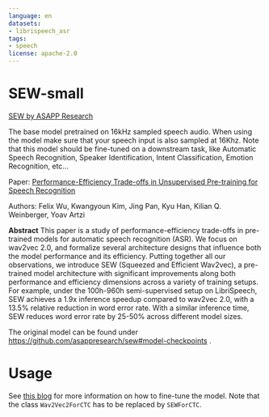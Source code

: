 ```yaml
---
language: en
datasets:
- librispeech_asr
tags:
- speech
license: apache-2.0
---
```


# SEW-small

[SEW by ASAPP Research](https://github.com/asappresearch/sew)

The base model pretrained on 16kHz sampled speech audio. When using the model make sure that your speech input is also sampled at 16Khz. Note that this model should be fine-tuned on a downstream task, like Automatic Speech Recognition, Speaker Identification, Intent Classification, Emotion Recognition, etc...

Paper: [Performance-Efficiency Trade-offs in Unsupervised Pre-training for Speech Recognition](https://arxiv.org/abs/2109.06870)

Authors: Felix Wu, Kwangyoun Kim, Jing Pan, Kyu Han, Kilian Q. Weinberger, Yoav Artzi

**Abstract**
This paper is a study of performance-efficiency trade-offs in pre-trained models for automatic speech recognition (ASR). We focus on wav2vec 2.0, and formalize several architecture designs that influence both the model performance and its efficiency. Putting together all our observations, we introduce SEW (Squeezed and Efficient Wav2vec), a pre-trained model architecture with significant improvements along both performance and efficiency dimensions across a variety of training setups. For example, under the 100h-960h semi-supervised setup on LibriSpeech, SEW achieves a 1.9x inference speedup compared to wav2vec 2.0, with a 13.5% relative reduction in word error rate. With a similar inference time, SEW reduces word error rate by 25-50% across different model sizes.

The original model can be found under https://github.com/asappresearch/sew#model-checkpoints .

# Usage

See [this blog](https://huggingface.co/blog/fine-tune-wav2vec2-english) for more information on how to fine-tune the model. Note that the class `Wav2Vec2ForCTC` has to be replaced by `SEWForCTC`.
